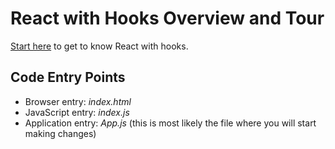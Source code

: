 # React with Hooks Overview and Tour

[Start here](https://reactjs.org/docs/hooks-intro.html) to get to know React with hooks.

## Code Entry Points
* Browser entry: _index.html_
* JavaScript entry: _index.js_
* Application entry: _App.js_ (this is most likely the file where you will start making changes)
